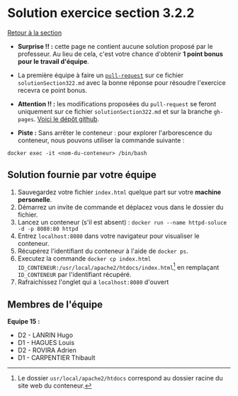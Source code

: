
# Solution exercice section 3.2.2
<a href="/introduction-docker/1base/index.html#section322">Retour à la section</a>

- **Surprise !! :** cette page ne contient aucune solution proposé par le professeur. Au lieu de cela, c'est votre chance d'obtenir **1 point bonus pour le travail d'équipe**.

- La première équipe à faire un [```pull-request```](https://juanluck.github.io/Introduction-GIT/tp4/#pullrequest) sur ce fichier ```solutionSection322.md``` avec la bonne réponse pour résoudre l'exercice recevra ce point bonus.

- **Attention !! :** les modifications proposées du ```pull-request``` se feront uniquement sur ce fichier ```solutionSection322.md``` et sur la branche ```gh-pages```. [Voici le dépôt github](https://github.com/juanluck/introduction-docker).

- **Piste :**
Sans arrêter le conteneur : pour explorer l'arborescence du conteneur, nous pouvons utiliser la commande suivante :
```
docker exec -it <nom-du-conteneur> /bin/bash
```

## Solution fournie par votre équipe

1. Sauvegardez votre fichier `index.html` quelque part sur votre **machine personelle**.
2. Démarrez un invite de commande et déplacez vous dans le dossier du fichier.
3. Lancez un conteneur (s'il est absent) : `docker run --name httpd-soluce -d -p 8080:80 httpd`
4. Entrez `localhost:8080` dans votre navigateur pour visualiser le conteneur.
5. Récupérez l'identifiant du conteneur à l'aide de `docker ps`.
6. Executez la commande `docker cp index.html ID_CONTENEUR:/usr/local/apache2/htdocs/index.html`[^1] en remplaçant `ID_CONTENEUR` par l'identifiant récupéré.
7. Rafraichissez l'onglet qui a `localhost:8080` d'ouvert

[^1]: Le dossier `usr/local/apache2/htdocs` correspond au dossier racine du site web du conteneur.

## Membres de l'équipe

**Equipe 15 :**

- D2 - LANRIN Hugo
- D1 - HAGUES Louis 
- D2 - ROVIRA Adrien
- D1 - CARPENTIER Thibault

